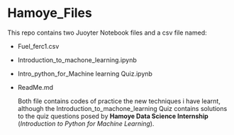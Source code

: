 # Hamoye_Files

This repo contains two Juoyter Notebook files and a csv file named:
* Fuel_ferc1.csv
* Introduction_to_machone_learning.ipynb
* Intro_python_for_Machine learning Quiz.ipynb
* ReadMe.md

  Both file contains codes of practice the new techniques i have learnt, although the Introduction_to_machone_learning Quiz 
  contains solutions to the quiz questions posed by __Hamoye Data Science Internship__ (*Introduction to Python for Machine Learning*).

